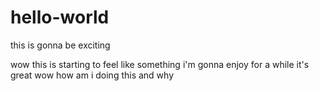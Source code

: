 # hello-world
this is gonna be exciting

wow this is starting to feel like something i'm gonna enjoy for a while
it's great
wow
how am i doing this and why

